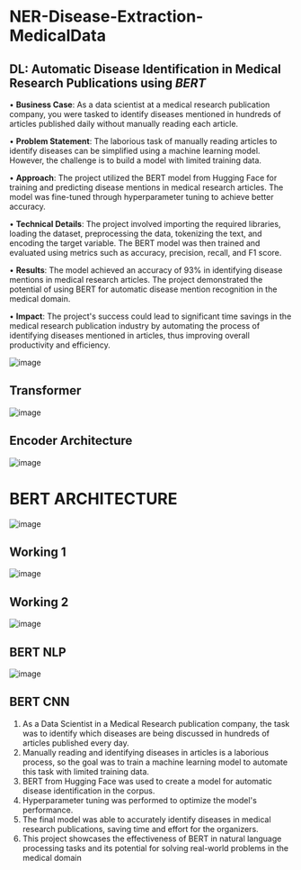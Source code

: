 # NER-Disease-Extraction-MedicalData
## DL: Automatic Disease Identification in Medical Research Publications using _BERT_

• **Business Case**: As a data scientist at a medical research publication company, you were tasked to identify diseases mentioned in hundreds of articles published daily without manually reading each article.

• **Problem Statement**: The laborious task of manually reading articles to identify diseases can be simplified using a machine learning model. However, the challenge is to build a model with limited training data.

• **Approach**: The project utilized the BERT model from Hugging Face for training and predicting disease mentions in medical research articles. The model was fine-tuned through hyperparameter tuning to achieve better accuracy.

• **Technical Details**: The project involved importing the required libraries, loading the dataset, preprocessing the data, tokenizing the text, and encoding the target variable. The BERT model was then trained and evaluated using metrics such as accuracy, precision, recall, and F1 score.

• **Results**: The model achieved an accuracy of 93% in identifying disease mentions in medical research articles. The project demonstrated the potential of using BERT for automatic disease mention recognition in the medical domain.

• **Impact**: The project's success could lead to significant time savings in the medical research publication industry by automating the process of identifying diseases mentioned in articles, thus improving overall productivity and efficiency.

![image](https://user-images.githubusercontent.com/87175291/233787666-bbe27d32-3801-42f2-96ac-da0786b4aea4.png)
## Transformer
![image](https://user-images.githubusercontent.com/87175291/233787676-cb266572-2c8e-40fd-ac88-756fe2af2782.png)
## Encoder Architecture
![image](https://user-images.githubusercontent.com/87175291/233787944-27078120-1587-4950-8931-abb5134c74ac.png)
# BERT ARCHITECTURE
![image](https://user-images.githubusercontent.com/87175291/233787809-b8ddbeb8-f884-4f90-a715-51701c00bb7a.png)
## Working 1
![image](https://user-images.githubusercontent.com/87175291/233787836-ba89c5f0-1fcc-4d48-8234-5d4ee647e336.png)
## Working 2
![image](https://user-images.githubusercontent.com/87175291/233787986-33c236cf-2601-400e-9809-a41880ec6e28.png)
## BERT NLP
![image](https://jalammar.github.io/images/vgg-net-classifier.png)
## BERT CNN
1. As a Data Scientist in a Medical Research publication company, the task was to identify which diseases are being discussed in hundreds of articles published every day.
2. Manually reading and identifying diseases in articles is a laborious process, so the goal was to train a machine learning model to automate this task with limited training data.
3. BERT from Hugging Face was used to create a model for automatic disease identification in the corpus.
4. Hyperparameter tuning was performed to optimize the model's performance.
5. The final model was able to accurately identify diseases in medical research publications, saving time and effort for the organizers.
6. This project showcases the effectiveness of BERT in natural language processing tasks and its potential for solving real-world problems in the medical domain

